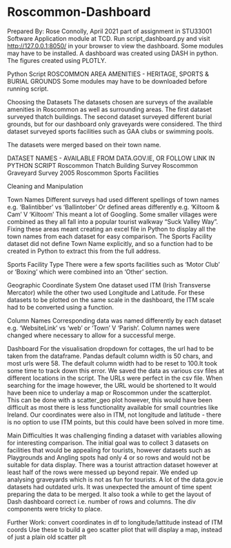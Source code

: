 # Roscommon-Dashboard
Prepared By: Rose Connolly, April 2021 part of assignment in STU33001 Software Application module at TCD.
Run script_dashboard.py and visit http://127.0.0.1:8050/ in your browser to view the dashboard.
Some modules may have to be installed.
A dashboard was created using DASH in python. The figures created using PLOTLY.



Python Script
ROSCOMMON AREA AMENITIES - HERITAGE, SPORTS & BURIAL GROUNDS
Some modules may have to be downloaded before running script.

Choosing the Datasets
The datasets chosen are surveys of the available amenities in Roscommon as well as surrounding areas. The first dataset surveyed thatch buildings. The second dataset surveyed different burial grounds, but for our dashboard only graveyards were considered. The third dataset surveyed sports facilities such as GAA clubs or swimming pools.

The datasets were merged based on their town name. 

DATASET NAMES - AVAILABLE FROM DATA.GOV.IE, OR FOLLOW LINK IN PYTHON SCRIPT
Roscommon Thatch Building Survey
Roscommon Graveyard Survey 2005
Roscommon Sports Facilities


Cleaning and Manipulation

Town Names
Different surveys had used different spellings of town names e.g. ‘Balintibber’ vs ‘Ballintober’
Or defined areas differently e.g. ‘Kiltoom & Cam’ V ‘Kiltoom’
This meant a lot of Googling. Some smaller villages were combined as they all fall into a popular tourist walkway “Suck Valley Way”.
Fixing these areas meant creating an excel file in Python to display all the town names from each dataset for easy comparison.
The Sports Facility dataset did not define Town Name explicitly, and so a function had to be created in Python to extract this from the full address.

Sports Facility Type
There were a few sports facilities such as ‘Motor Club’ or ‘Boxing’ which were combined into an ‘Other’ section.

Geographic Coordinate System
One dataset used ITM (Irish Transverse Mercator) while the other two used Longitude and Latitude. 
For these datasets to be plotted on the same scale in the dashboard, the ITM scale had to be converted using a function.

Column Names
Corresponding data was named differently by each dataset e.g. ‘WebsiteLink’ vs ‘web’ or ‘Town’ V ‘Parish’.
Column names were changed where necessary to allow for a successful merge.




Dashboard
For the visualisation dropdown for cottages, the url had to be taken from the dataframe. Pandas default column width is 50 chars, and most urls were 58. The default column width had to be reset to 100.It took some time to track down this error. We saved the data as various csv files at different locations in the script. The URLs were perfect in the csv file. When searching for the image however, the URL would be shortened to 
It would have been nice to underlay a map or Roscommon under the scatterplot. This can be done with a scatter_geo plot however, this would have been difficult as most there is less functionality available for small countries like Ireland. Our coordinates were also in ITM, not longitude and latitude - there is no option to use ITM points, but this could have been solved in more time.


Main Difficulties
It was challenging finding a dataset with variables allowing for interesting comparison. The initial goal was to collect 3 datasets on facilities that would be appealing for tourists, however datasets such as Playgrounds and Angling spots had only 4 or so rows and would not be suitable for data display. There was a tourist attraction dataset however at least half of the rows were messed up beyond repair. We ended up analysing graveyards which is not as fun for tourists.
A lot of the data.gov.ie datasets had outdated urls.
It was unexpected the amount of time spent preparing the data to be merged.
It also took a while to get the layout of Dash dashboard correct i.e. number of rows and columns. The div components were tricky to place.


Further Work: convert coordinates in df to longitude/lattitude instead of ITM coords
Use these to build a geo scatter pliot that will display a map, instead of just a plain old scatter plt






